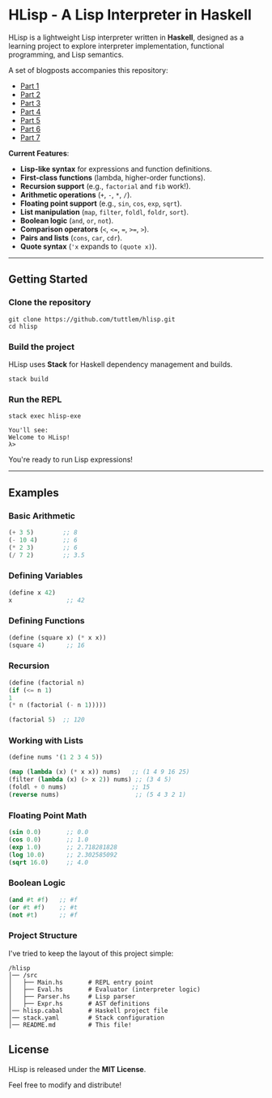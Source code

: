 # HLisp - A Lisp Interpreter in Haskell

HLisp is a lightweight Lisp interpreter written in **Haskell**, designed as a learning project to 
explore interpreter implementation, functional programming, and Lisp semantics.

A set of blogposts accompanies this repository:

* [Part 1](https://tuttlem.github.io/2025/02/15/writing-your-own-lisp-interpreter-in-haskell-part-1.html)
* [Part 2](https://tuttlem.github.io/2025/02/15/writing-your-own-lisp-interpreter-in-haskell-part-2.html)
* [Part 3](https://tuttlem.github.io/2025/02/16/writing-your-own-lisp-interpreter-in-haskell-part-3.html)
* [Part 4](https://tuttlem.github.io/2025/02/16/writing-your-own-lisp-interpreter-in-haskell-part-4.html)
* [Part 5](https://tuttlem.github.io/2025/02/16/writing-your-own-lisp-interpreter-in-haskell-part-5.html)
* [Part 6](https://tuttlem.github.io/2025/02/18/writing-your-own-lisp-interpreter-in-haskell-part-6.html)
* [Part 7](https://tuttlem.github.io/2025/02/18/writing-your-own-lisp-interpreter-in-haskell-part-7.html)

**Current Features**:

- **Lisp-like syntax** for expressions and function definitions.
- **First-class functions** (lambda, higher-order functions).
- **Recursion support** (e.g., `factorial` and `fib` work!).
- **Arithmetic operations** (`+`, `-`, `*`, `/`).
- **Floating point support** (e.g., `sin`, `cos`, `exp`, `sqrt`).
- **List manipulation** (`map`, `filter`, `foldl`, `foldr`, `sort`).
- **Boolean logic** (`and`, `or`, `not`).
- **Comparison operators** (`<`, `<=`, `=`, `>=`, `>`).
- **Pairs and lists** (`cons`, `car`, `cdr`).
- **Quote syntax** (`'x` expands to `(quote x)`).

---

## Getting Started

### Clone the repository

```shell
git clone https://github.com/tuttlem/hlisp.git  
cd hlisp
```

### Build the project

HLisp uses **Stack** for Haskell dependency management and builds.  

```shell
stack build
```

### Run the REPL

```shell
stack exec hlisp-exe

You'll see:  
Welcome to HLisp!  
λ>
```

You're ready to run Lisp expressions!

---

## Examples

### Basic Arithmetic

```lisp
(+ 3 5)        ;; 8  
(- 10 4)       ;; 6  
(* 2 3)        ;; 6  
(/ 7 2)        ;; 3.5
```

### Defining Variables

```lisp
(define x 42)  
x               ;; 42
```

### Defining Functions

```lisp
(define (square x) (* x x))  
(square 4)      ;; 16
```

### Recursion

```lisp
(define (factorial n)  
(if (<= n 1)  
1  
(* n (factorial (- n 1)))))

(factorial 5)  ;; 120
```

### Working with Lists

```lisp
(define nums '(1 2 3 4 5))

(map (lambda (x) (* x x)) nums)   ;; (1 4 9 16 25)  
(filter (lambda (x) (> x 2)) nums) ;; (3 4 5)  
(foldl + 0 nums)                  ;; 15  
(reverse nums)                     ;; (5 4 3 2 1)
```

### Floating Point Math

```lisp
(sin 0.0)       ;; 0.0  
(cos 0.0)       ;; 1.0  
(exp 1.0)       ;; 2.718281828  
(log 10.0)      ;; 2.302585092  
(sqrt 16.0)     ;; 4.0
```

### Boolean Logic

```lisp
(and #t #f)   ;; #f  
(or #t #f)    ;; #t  
(not #t)      ;; #f
```

### **Project Structure**

I've tried to keep the layout of this project simple:

```
/hlisp  
│── /src  
│   ├── Main.hs       # REPL entry point  
│   ├── Eval.hs       # Evaluator (interpreter logic)  
│   ├── Parser.hs     # Lisp parser  
│   ├── Expr.hs       # AST definitions  
│── hlisp.cabal       # Haskell project file  
│── stack.yaml        # Stack configuration  
│── README.md         # This file!
```

## License
HLisp is released under the **MIT License**. 

Feel free to modify and distribute!


